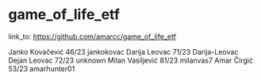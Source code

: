 # game_of_life_etf

link_to: https://github.com/amarcc/game_of_life_etf

Janko Kovačević 46/23 jankokovac
Darija Leovac 71/23 Darija-Leovac
Dejan Leovac 72/23 unknown
Milan Vasiljević 81/23 milanvas7
Amar Čirgić 53/23 amarhunter01